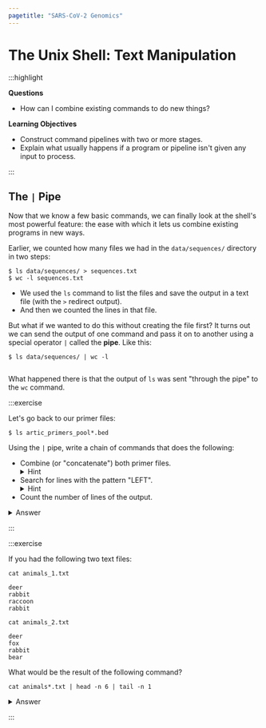 ```yaml
---
pagetitle: "SARS-CoV-2 Genomics"
---
```


# The Unix Shell: Text Manipulation

:::highlight

**Questions**

- How can I combine existing commands to do new things?

**Learning Objectives**

- Construct command pipelines with two or more stages.
- Explain what usually happens if a program or pipeline isn't given any input to process.

:::

## The `|` Pipe

Now that we know a few basic commands, we can finally look at the shell's most powerful feature: the ease with which it lets us combine existing programs in new ways.

Earlier, we counted how many files we had in the `data/sequences/` directory in two steps:

```console
$ ls data/sequences/ > sequences.txt
$ wc -l sequences.txt
```

- We used the `ls` command to list the files and save the output in a text file (with the `>` redirect output).
- And then we counted the lines in that file. 

But what if we wanted to do this without creating the file first?
It turns out we can send the output of one command and pass it on to another using a special operator `|` called the **pipe**.
Like this:

```console
$ ls data/sequences/ | wc -l
```

```

```

What happened there is that the output of `ls` was sent "through the pipe" to the `wc` command. 

:::exercise

Let's go back to our primer files: 

```console
$ ls artic_primers_pool*.bed
```

Using the `|` pipe, write a chain of commands that does the following:

- Combine (or "concatenate") both primer files. <details><summary>Hint</summary>Use the `cat` command.</details>
- Search for lines with the pattern "LEFT". <details><summary>Hint</summary>Use the `grep` command.</details>
- Count the number of lines of the output.

<details><summary>Answer</summary>

The three commands we want to use to achieve this are:

- `cat` to _concatenate_ the files.
- `grep` to only print the lines that match "LEFT".
- `wc -l` to count the number of lines. 

We can chain all the commands together like this:

```console
$ cat artic_primers_pool*.bed | grep "LEFT" | wc -l
```

</details>

:::


:::exercise

If you had the following two text files:

```console
cat animals_1.txt
```

```
deer
rabbit
raccoon
rabbit
```

```console
cat animals_2.txt
```

```
deer
fox
rabbit
bear
```

What would be the result of the following command?

```console
cat animals*.txt | head -n 6 | tail -n 1
```

<details><summary>Answer</summary>

The result would be "fox". 
Let's go through this step-by-step.

`cat animals*.txt` would combine the content of both files:

```
deer
rabbit
raccoon
rabbit
deer
fox
rabbit
bear
```

`head -n 6` would then print the first six lines of the combined file, so:

```
deer
rabbit
raccoon
rabbit
deer
fox
```

And finally `tail -n 1` would return the last line of this output:

```
fox
```

</details>


:::
